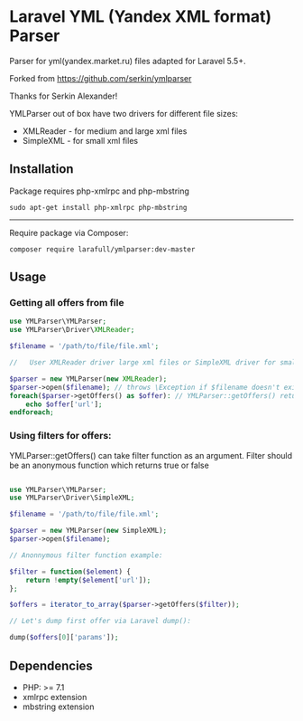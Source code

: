 # Laravel YML (Yandex XML format) Parser
Parser for yml(yandex.market.ru) files adapted for Laravel 5.5+.

Forked from https://github.com/serkin/ymlparser

Thanks for Serkin Alexander!

YMLParser out of box have two drivers for different file sizes:
* XMLReader - for medium and large xml files
* SimpleXML - for small xml files



## Installation

Package requires php-xmlrpc and php-mbstring

```
sudo apt-get install php-xmlrpc php-mbstring
```

---

Require package via Composer:

```
composer require larafull/ymlparser:dev-master
```

## Usage

### Getting all offers from file

```php
use YMLParser\YMLParser;
use YMLParser\Driver\XMLReader;

$filename = '/path/to/file/file.xml';

//   User XMLReader driver large xml files or SimpleXML driver for small xml files.

$parser = new YMLParser(new XMLReader);
$parser->open($filename); // throws \Exception if $filename doesn't exist or empty
foreach($parser->getOffers() as $offer): // YMLParser::getOffers() returns \Generator
    echo $offer['url'];
endforeach;
```
### Using filters for offers:

YMLParser::getOffers() can take filter function as an argument. Filter should be an anonymous function which returns true or false
```php

use YMLParser\YMLParser;
use YMLParser\Driver\SimpleXML;

$filename = '/path/to/file/file.xml';

$parser = new YMLParser(new SimpleXML);
$parser->open($filename);

// Anonnymous filter function example:

$filter = function($element) {
    return !empty($element['url']);
}; 

$offers = iterator_to_array($parser->getOffers($filter));

// Let's dump first offer via Laravel dump():

dump($offers[0]['params']);

```

## Dependencies
* PHP: >= 7.1
* xmlrpc extension
* mbstring extension